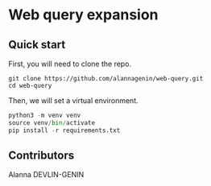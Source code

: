 # Web query expansion

## Quick start

First, you will need to clone the repo.
```
git clone https://github.com/alannagenin/web-query.git
cd web-query
```

Then, we will set a virtual environment.
```python
python3 -m venv venv
source venv/bin/activate
pip install -r requirements.txt
```

## Contributors

Alanna DEVLIN-GENIN